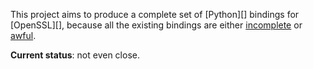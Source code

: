 This project aims to produce a complete set of [Python][] bindings for [OpenSSL][], because all the existing bindings are either [incomplete][pyOpenSSL] or [awful][M2Crypto].

**Current status**: not even close.

[pyOpenSSL]: http://pypi.python.org/pypi/pyOpenSSL
[M2Crypto]: http://pypi.python.org/pypi/M2Crypto

